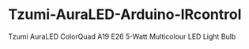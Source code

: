 # Tzumi-AuraLED-Arduino-IRcontrol
Tzumi AuraLED ColorQuad A19 E26 5-Watt Multicolour LED Light Bulb
